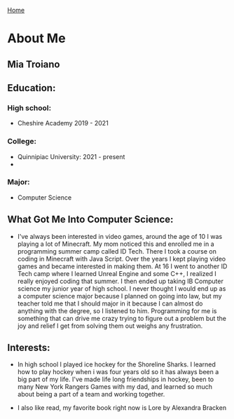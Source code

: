[Home](./)
# About Me
## Mia Troiano

## Education:

### High school:
- Cheshire Academy 2019 - 2021

### College:
- Quinnipiac University: 2021 - present
- 
### Major:
- Computer Science

## What Got Me Into Computer Science:
- I've always been interested in video games, around the age of 10 I was playing a lot of Minecraft. My mom noticed this and enrolled me in a programming summer camp called ID Tech. There I took a course on coding in Minecraft with Java Script. Over the years I kept playing video games and became interested in making them. At 16 I went to another ID Tech camp where I learned Unreal Engine and some C++, I realized I really enjoyed coding that summer. I then ended up taking IB Computer science my junior year of high school. I never thought I would end up as a computer science major because I planned on going into law, but my teacher told me that I should major in it because I can almost do anything with the degree, so I listened to him. Programming for me is something that can drive me crazy trying to figure out a problem but the joy and relief I get from solving them out weighs any frustration.

## Interests:
- In high school I played ice hockey for the Shoreline Sharks. I learned how to play hockey when i was four years old so it has always been a big part of my life. I've made life long friendships in hockey, been to many New York Rangers Games with my dad, and learned so much about being a part of a team and working together. 

- I also like read, my favorite book right now is Lore by Alexandra Bracken





